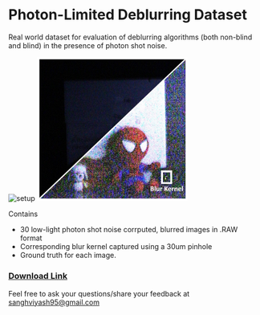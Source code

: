 # Photon-Limited Deblurring Dataset
Real world dataset for evaluation of deblurring algorithms (both non-blind and blind) in the presence of photon shot noise. 

![setup](docs/imaging_setup.png) <img src="docs/imaging_setup.jpg" width=300/>


Contains 
<ul> 
      <li>30 low-light photon shot noise corrputed, blurred images in .RAW format</li>
      <li>Corresponding blur kernel captured using a 30um pinhole</li>
      <li>Ground truth for each image.</li> 
</ul>

### [Download Link](https://1drv.ms/u/s!AjMYTt_aGQ9-hH_myp4irQREzX3K?e=NwARXc)


Feel free to ask your questions/share your feedback at sanghviyash95@gmail.com
